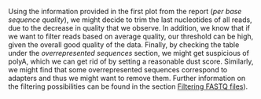 Using the information provided in the first plot from the report (*per base sequence quality*), we might decide to trim the last nucleotides of all reads, due to the decrease in quality that we observe. In addition, we know that if we want to filter reads based on average quality, our threshold can be high, given the overall good quality of the data. Finally, by checking the table under the *overrepresented sequences* section, we might get suspicious of polyA, which we can get rid of by setting a reasonable dust score. Similarly, we might find that some overrepresented sequences correspond to adapters and thus we might want to remove them. Further information on the filtering possibilities can be found in the section [Filtering FASTQ files](../doc/_filtering_fastq.md)).